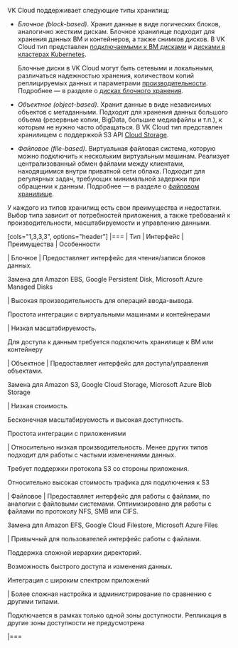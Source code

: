 VK Cloud поддерживает следующие типы хранилищ:

- _Блочное (block-based)_. Хранит данные в виде логических блоков, аналогично жестким дискам. Блочное хранилище подходит для хранения данных ВМ и контейнеров, а также снимков дисков. В VK Cloud тип представлен [подключаемыми к ВМ дисками](../about/#diski) и [дисками в кластерах Kubernetes](/ru/kubernetes/k8s/concepts/storage).

    Блочные диски в VK Cloud могут быть сетевыми и локальными, различаться надежностью хранения, количеством копий реплицируемых данных и параметрами [производительности](../volume-sla). Подробнее — в разделе о [дисках блочного хранения](../disk-types).

- _Объектное (object-based)_. Хранит данные в виде независимых объектов с метаданными. Подходит для хранения данных большого объема (резервные копии, BigData, большие медиафайлы и т.п.), к которым не нужно часто обращаться. В VK Cloud тип представлен хранилищем с поддержкой S3 API [Cloud Storage](/ru/storage/s3).
- _Файловое (file-based)_. Виртуальная файловая система, которую можно подключить к нескольким виртуальным машинам. Реализует централизованный обмен файлами между клиентами, находящимися внутри приватной сети облака. Подходит для регулярных задач, требующих минимальной задержки при обращении к данным. Подробнее — в разделе о [файловом хранилище](../file-share).

У каждого из типов хранилищ есть свои преимущества и недостатки. Выбор типа зависит от потребностей приложения, а также требований к производительности, масштабируемости и управлению данными.

[cols="1,3,3,3", options="header"]
|===
| Тип
| Интерфейс
| Преимущества
| Особенности

| Блочное
| Предоставляет интерфейс для чтения/записи блоков данных.

Замена для Amazon EBS, Google Persistent Disk, Microsoft Azure Managed Disks

| Высокая производительность для операций ввода-вывода.

Простота интеграции с виртуальными машинами и контейнерами

| Низкая масштабируемость.

Для доступа к данным требуется подключить хранилище к ВМ или контейнеру

| Объектное
| Предоставляет интерфейс для доступа/управления объектами.

Замена для Amazon S3, Google Cloud Storage, Microsoft Azure Blob Storage

| Низкая стоимость.

Бесконечная масштабируемость и высокая доступность.

Простота интеграции с приложениями

| Относительно низкая производительность. Менее других типов подходит для работы с частыми изменениями данных.

Требует поддержки протокола S3 со стороны приложения.

Относительно высокая стоимость трафика для подключения к S3

| Файловое
| Предоставляет интерфейс для работы с файлами, по аналогии с файловыми системами. Оптимизировано для работы с файлами по протоколу NFS, SMB или CIFS.

Замена для Amazon EFS, Google Cloud Filestore, Microsoft Azure Files

| Привычный для пользователей интерфейс работы с файлами.

Поддержка сложной иерархии директорий.

Возможность быстрого доступа и изменения данных.

Интеграция с широким спектром приложений

| Более сложная настройка и администрирование по сравнению с другими типами.

Подключается в рамках только одной зоны доступности. Репликация в другие зоны доступности не предусмотрена

|===
